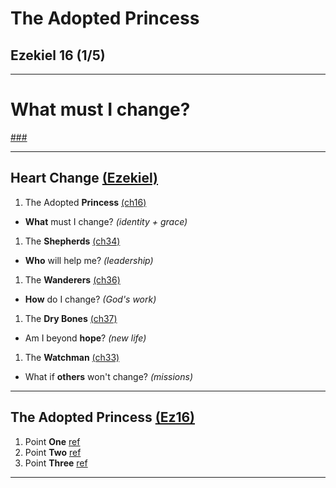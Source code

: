 <!-- .slide: <%= bg("unsplash-Jztmx9yqjBw-stars.jpg") %> id="title" -->
# The Adopted Princess
## Ezekiel 16 (1/5)

---
<!-- .slide: data-background="white" -->
# **What** must I change?

[###](#/outline "secret")

---
<!-- .slide: class="outline" -->
## Heart Change [(Ezekiel)](# "ref")
1. The Adopted **Princess** [(ch16)](# "ref")
  + **What** must I change? *(identity + grace)*
1. The **Shepherds** [(ch34)](# "ref")
  + **Who** will help me? *(leadership)*
1. The **Wanderers** [(ch36)](# "ref")
  + **How** do I change? *(God's work)*
1. The **Dry Bones** [(ch37)](# "ref")
  + Am I beyond **hope**? *(new life)*
1. The **Watchman** [(ch33)](# "ref")
  + What if **others** won't change? *(missions)*

---
<!-- .slide: <%= bg("unsplash-Jztmx9yqjBw-stars.jpg") %> id="outline" class="outline" -->
## The Adopted Princess [(Ez16)](# "ref")
1. Point **One** [ref](# "ref")
2. Point **Two** [ref](# "ref")
3. Point **Three** [ref](# "ref")

---
<!-- .slide: <%= bg("unsplash-Jztmx9yqjBw-stars.jpg") %> class="empty" -->
